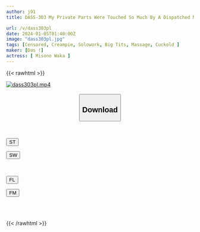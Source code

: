 ```yaml
---
author: j91
title: DASS-303 My Private Parts Were Touched So Much By A Dispatched Masseuse That I Couldn't Bear The Pleasure And Ended Up Cuckolding Her. Waka Misono

url: /v/dass303pl
date: 2024-01-05T01:40:00Z
image: "dass303pl.jpg"
tags: [Censored, Creampie, Solowork, Big Tits, Massage, Cuckold	]
maker: [Das !]
actress: [ Misono Waka ]
---
```



{{< rawhtml >}}

<div class="video" data-videoid="OYxblKG2WYcgGe">
    <a href="javascript:;">
        <img src="/v/dass303pl/dass303pl.jpg" width="WIDTH" height="HEIGHT" alt="dass303pl.mp4" loading="lazy">
    </a>
</div>

<script type="text/javascript" src="https://j91.asia/asset/on-demand-st.js"></script>

<br>
  <link rel="stylesheet" href="https://j91.asia/asset/bs5.css">
  
  <center>
  <button class="btn btn-primary" type="button" data-bs-toggle="collapse" data-bs-target=".multi-collapse" aria-expanded="false" aria-controls="multiCollapseExample1 multiCollapseExample2"><h2>Download</h2></button></center>
</p>
<div class="row">
  <div class="col">
    <div class="collapse multi-collapse" id="multiCollapseExample1">
      <div class="card card-body">
	      	      <br>
<div class="buttons">  
<p><a href="https://streamtape.to/v/OYxblKG2WYcgGe" target="_blank"><button class="btn-hover color-3"><i class="fa fa-download"></i> ST</button></a></p>
<p><a href="https://flaswish.com/w44fdsoci40c" target="_blank"><button class="btn-hover color-2"><i class="fa fa-download"></i> SW</button></a></p></div>
    </div>
  </div>
</div>
  <div class="col">
    <div class="collapse multi-collapse" id="multiCollapseExample2">
      <div class="card card-body">
	      <br>
<div class="buttons">
<p><a href="javascript:;" target="_blank"><button class="btn-hover color-9"><i class="fa fa-download"></i> FL</button></a></p>
<p><a href="javascript:;" target="_blank"><button class="btn-hover color-8"><i class="fa fa-download"></i> FM</button></a></p></div>
<br><br>
      </div>
    </div>
  </div>
</div>

{{< /rawhtml >}}